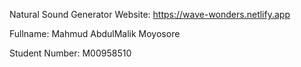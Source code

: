 Natural Sound Generator Website:
https://wave-wonders.netlify.app

Fullname:
Mahmud AbdulMalik Moyosore

Student Number:
M00958510



